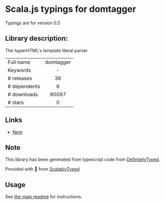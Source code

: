 
# Scala.js typings for domtagger

Typings are for version 0.5

## Library description:
The hyperHTML's template literal parser

|                    |                 |
| ------------------ | :-------------: |
| Full name          | domtagger |
| Keywords           | - |
| # releases         | 36 |
| # dependents       | 6 |
| # downloads        | 90097 |
| # stars            | 0 |

## Links
- [Npm](https://www.npmjs.com/package/domtagger)
    


## Note
This library has been generated from typescript code from [DefinitelyTyped](https://definitelytyped.org).

Provided with :purple_heart: from [ScalablyTyped](https://github.com/oyvindberg/ScalablyTyped)

## Usage
See [the main readme](../../readme.md) for instructions.


